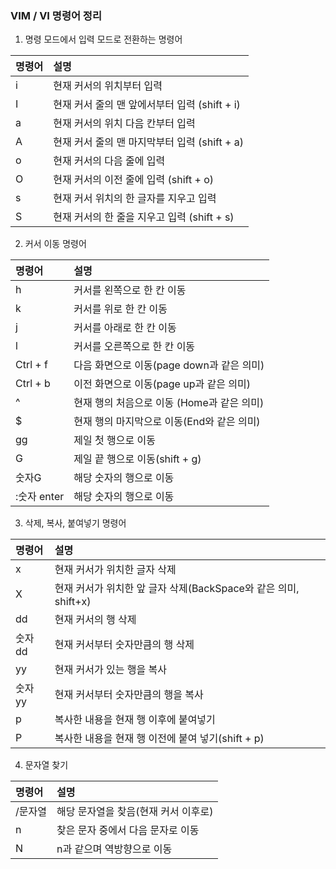 ### VIM / VI 명령어 정리

1. 명령 모드에서 입력 모드로 전환하는 명령어

| 명령어 | 설명 |
| :------------- | :------------- |
| i | 현재 커서의 위치부터 입력       |
| I | 현재 커서 줄의 맨 앞에서부터 입력 (shift + i) |
| a | 현재 커서의 위치 다음 칸부터 입력 |
| A | 현재 커서 줄의 맨 마지막부터 입력 (shift + a) |
| o | 현재 커서의 다음 줄에 입력 |
| O | 현재 커서의 이전 줄에 입력 (shift + o) |
| s | 현재 커서 위치의 한 글자를 지우고 입력 |
| S | 현재 커서의 한 줄을 지우고 입력 (shift + s) |

2. 커서 이동 명령어

| 명령어 | 설명 |
| :------------- | :------------- |
| h | 커서를 왼쪽으로 한 칸 이동 |
| k | 커서를 위로 한 칸 이동 |
| j | 커서를 아래로 한 칸 이동 |
| l | 커서를 오른쪽으로 한 칸 이동 |
| Ctrl + f | 다음 화면으로 이동(page down과 같은 의미) |
| Ctrl + b | 이전 화면으로 이동(page up과 같은 의미) |
| ^ | 현재 행의 처음으로 이동 (Home과 같은 의미) |
| $ | 현재 행의 마지막으로 이동(End와 같은 의미)  |
| gg | 제일 첫 행으로 이동 |
| G | 제일 끝 행으로 이동(shift + g) |
| 숫자G | 해당 숫자의 행으로 이동 |
| :숫자 enter | 해당 숫자의 행으로 이동 |

3. 삭제, 복사, 붙여넣기 명령어

| 명령어 | 설명 |
| :------------- | :------------- |
| x | 현재 커서가 위치한 글자 삭제 |
| X | 현재 커서가 위치한 앞 글자 삭제(BackSpace와 같은 의미, shift+x) |
| dd | 현재 커서의 행 삭제 |
| 숫자dd | 현재 커서부터 숫자만큼의 행 삭제 |
| yy | 현재 커서가 있는 행을 복사 |
| 숫자yy | 현재 커서부터 숫자만큼의 행을 복사 |
| p | 복사한 내용을 현재 행 이후에 붙여넣기 |
| P | 복사한 내용을 현재 행 이전에 붙여 넣기(shift + p) |

4. 문자열 찾기

| 명령어 | 설명 |
| :------------- | :------------- |
| /문자열 | 해당 문자열을 찾음(현재 커서 이후로) |
| n | 찾은 문자 중에서 다음 문자로 이동 |
| N | n과 같으며 역방향으로 이동 |
